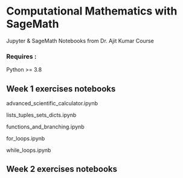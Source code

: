 # Computational Mathematics with SageMath

Jupyter & SageMath Notebooks from Dr. Ajit Kumar Course

### Requires :

Python >= 3.8

## Week 1 exercises notebooks

advanced_scientific_calculator.ipynb

lists_tuples_sets_dicts.ipynb

functions_and_branching.ipynb

for_loops.ipynb

while_loops.ipynb

## Week 2 exercises notebooks

